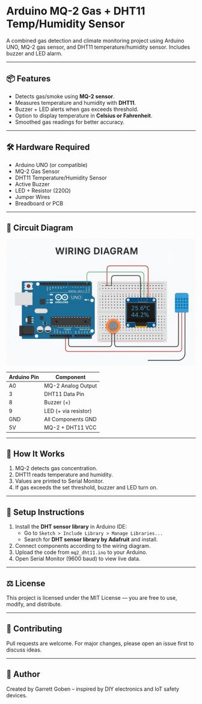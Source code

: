 # Arduino MQ-2 Gas + DHT11 Temp/Humidity Sensor

A combined gas detection and climate monitoring project using Arduino UNO, MQ-2 gas sensor, and DHT11 temperature/humidity sensor. Includes buzzer and LED alarm.

---

## 📦 Features
- Detects gas/smoke using **MQ-2 sensor**.
- Measures temperature and humidity with **DHT11**.
- Buzzer + LED alerts when gas exceeds threshold.
- Option to display temperature in **Celsius or Fahrenheit**.
- Smoothed gas readings for better accuracy.

---

## 🛠 Hardware Required
- Arduino UNO (or compatible)
- MQ-2 Gas Sensor
- DHT11 Temperature/Humidity Sensor
- Active Buzzer
- LED + Resistor (220Ω)
- Jumper Wires
- Breadboard or PCB

---

## 📐 Circuit Diagram
![Wiring Diagram](wiring.png)

| Arduino Pin | Component                 |
|-------------|---------------------------|
| A0          | MQ-2 Analog Output        |
| 3           | DHT11 Data Pin             |
| 8           | Buzzer (+)                 |
| 9           | LED (+ via resistor)       |
| GND         | All Components GND         |
| 5V          | MQ-2 + DHT11 VCC           |

---

## 📄 How It Works
1. MQ-2 detects gas concentration.
2. DHT11 reads temperature and humidity.
3. Values are printed to Serial Monitor.
4. If gas exceeds the set threshold, buzzer and LED turn on.

---

## 🔧 Setup Instructions
1. Install the **DHT sensor library** in Arduino IDE:
   - Go to `Sketch > Include Library > Manage Libraries...`
   - Search for **DHT sensor library by Adafruit** and install.
2. Connect components according to the wiring diagram.
3. Upload the code from `mq2_dht11.ino` to your Arduino.
4. Open Serial Monitor (9600 baud) to view live data.

---

## ⚖ License
This project is licensed under the MIT License — you are free to use, modify, and distribute.

---

## 🤝 Contributing
Pull requests are welcome. For major changes, please open an issue first to discuss ideas.

---

## 📢 Author
Created by Garrett Goben – inspired by DIY electronics and IoT safety devices.
